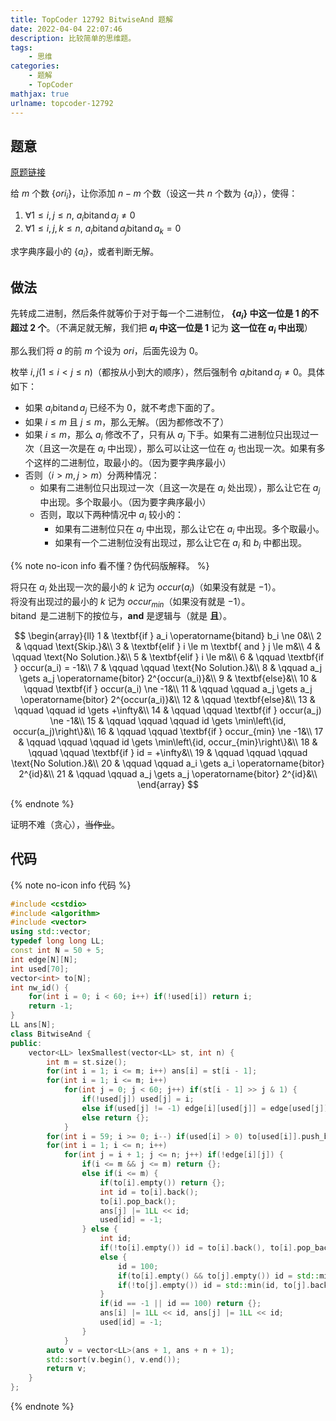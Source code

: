 ```yaml
---
title: TopCoder 12792 BitwiseAnd 题解
date: 2022-04-04 22:07:46
description: 比较简单的思维题。
tags:
	- 思维
categories:
	- 题解
	- TopCoder
mathjax: true
urlname: topcoder-12792
---
```


## 题意

[原题链接](https://community.topcoder.com/stat?c=problem_statement&pm=12792)

给 $m$ 个数 $\{ori_i\}$，让你添加 $n - m$ 个数（设这一共 $n$ 个数为 $\{a_i\}$），使得：

1. $\forall 1 \le i, j \le n,~a_i \operatorname{bitand} a_j \ne 0$
2. $\forall 1 \le i, j, k \le n,~a_i \operatorname{bitand} a_j \operatorname{bitand} a_k = 0$

求字典序最小的 $\{a_i\}$，或者判断无解。

## 做法

先转成二进制，然后条件就等价于对于每一个二进制位， **$\{a_i\}$ 中这一位是 $1$ 的不超过 $2$ 个**。（不满足就无解，我们把 **$a_i$ 中这一位是 $1$** 记为 **这一位在 $a_i$ 中出现**）

那么我们将 $a$ 的前 $m$ 个设为 $ori$，后面先设为 $0$。

枚举 $i, j (1 \le i < j \le n)$（都按从小到大的顺序），然后强制令 $a_i \operatorname{bitand} a_j \ne 0$。具体如下：

- 如果 $a_i \operatorname{bitand} a_j$ 已经不为 $0$，就不考虑下面的了。
- 如果 $i \le m$ 且 $j \le m$，那么无解。（因为都修改不了）
- 如果 $i \le m$，那么 $a_i$ 修改不了，只有从 $a_j$ 下手。如果有二进制位只出现过一次（且这一次是在 $a_i$ 中出现），那么可以让这一位在 $a_j$ 也出现一次。如果有多个这样的二进制位，取最小的。（因为要字典序最小）
- 否则（$i > m, j > m$）分两种情况：
  - 如果有二进制位只出现过一次（且这一次是在 $a_i$ 处出现），那么让它在 $a_j$ 中出现。多个取最小。（因为要字典序最小）
  - 否则，取以下两种情况中 $a_i$ 较小的：
    - 如果有二进制位只在 $a_j$ 中出现，那么让它在 $a_i$ 中出现。多个取最小。
    - 如果有一个二进制位没有出现过，那么让它在 $a_i$ 和 $b_i$ 中都出现。

{% note no-icon info 看不懂？伪代码版解释。 %}

将只在 $a_i$ 处出现一次的最小的 $k$ 记为 $occur(a_i)$（如果没有就是 $-1$）。  
将没有出现过的最小的 $k$ 记为 $occur_{min}$（如果没有就是 $-1$）。  
$\operatorname{bitand}$ 是二进制下的按位与，$\textbf{and}$ 是逻辑与（就是 **且**）。

$$
\begin{array}{ll}
1  &  \textbf{if } a_i \operatorname{bitand} b_i \ne 0&\\
2  &  \qquad \text{Skip.}&\\
3  &  \textbf{elif } i \le m \textbf{ and } j \le m&\\
4  &  \qquad \text{No Solution.}&\\
5  &  \textbf{elif } i \le m&\\
6  &  \qquad \textbf{if } occur(a_i) = -1&\\
7  &  \qquad \qquad \text{No Solution.}&\\
8  &  \qquad a_j \gets a_j \operatorname{bitor} 2^{occur(a_i)}&\\
9  &  \textbf{else}&\\
10 &  \qquad \textbf{if } occur(a_i) \ne -1&\\
11 &  \qquad \qquad a_j \gets a_j \operatorname{bitor} 2^{occur(a_i)}&\\
12 &  \qquad \textbf{else}&\\
13 &  \qquad \qquad id \gets +\infty&\\
14 &  \qquad \qquad \textbf{if } occur(a_j) \ne -1&\\
15 &  \qquad \qquad \qquad id \gets \min\left\{id, occur(a_j)\right\}&\\
16 &  \qquad \qquad \textbf{if } occur_{min} \ne -1&\\
17 &  \qquad \qquad \qquad id \gets \min\left\{id, occur_{min}\right\}&\\
18 &  \qquad \qquad \textbf{if } id = +\infty&\\
19 &  \qquad \qquad \qquad \text{No Solution.}&\\
20 &  \qquad \qquad a_i \gets a_i \operatorname{bitor} 2^{id}&\\
21 &  \qquad \qquad a_j \gets a_j \operatorname{bitor} 2^{id}&\\
\end{array}
$$

{% endnote %}

证明不难（贪心），~~当作业~~。

## 代码

{% note no-icon info 代码 %}
```cpp
#include <cstdio>
#include <algorithm>
#include <vector>
using std::vector;
typedef long long LL;
const int N = 50 + 5;
int edge[N][N];
int used[70];
vector<int> to[N];
int nw_id() {
	for(int i = 0; i < 60; i++) if(!used[i]) return i;
	return -1;
}
LL ans[N];
class BitwiseAnd {
public:
	vector<LL> lexSmallest(vector<LL> st, int n) {
		int m = st.size();
		for(int i = 1; i <= m; i++) ans[i] = st[i - 1];
		for(int i = 1; i <= m; i++)
			for(int j = 0; j < 60; j++) if(st[i - 1] >> j & 1) {
				if(!used[j]) used[j] = i;
				else if(used[j] != -1) edge[i][used[j]] = edge[used[j]][i] = true, used[j] = -1;
				else return {};
			}
		for(int i = 59; i >= 0; i--) if(used[i] > 0) to[used[i]].push_back(i);
		for(int i = 1; i <= n; i++)
			for(int j = i + 1; j <= n; j++) if(!edge[i][j]) {
				if(i <= m && j <= m) return {};
				else if(i <= m) {
					if(to[i].empty()) return {};
					int id = to[i].back();
					to[i].pop_back();
					ans[j] |= 1LL << id;
					used[id] = -1;
				} else {
					int id;
					if(!to[i].empty()) id = to[i].back(), to[i].pop_back();
					else {
						id = 100;
						if(to[i].empty() && to[j].empty()) id = std::min(id, nw_id());
						if(!to[j].empty()) id = std::min(id, to[j].back()), to[j].pop_back();
					}
					if(id == -1 || id == 100) return {};
					ans[i] |= 1LL << id, ans[j] |= 1LL << id;
					used[id] = -1;
				}
			}
		auto v = vector<LL>(ans + 1, ans + n + 1);
		std::sort(v.begin(), v.end());
		return v;
	}
};
```
{% endnote %}

